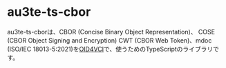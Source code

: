 # au3te-ts-cbor

au3te-ts-cborは、CBOR (Concise Binary Object Representation)、 COSE (CBOR Object Signing and Encryption) CWT (CBOR Web Token)、mdoc (ISO/IEC 18013-5:2021)を[OID4VCI](https://openid.github.io/OpenID4VCI/openid-4-verifiable-credential-issuance-wg-draft.html)で、使うためのTypeScriptのライブラリです。
